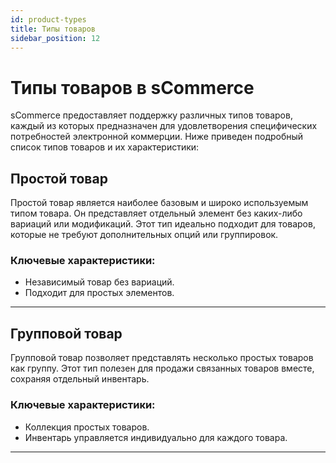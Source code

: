 ```yaml
---
id: product-types
title: Типы товаров
sidebar_position: 12
---
```


# Типы товаров в sCommerce

sCommerce предоставляет поддержку различных типов товаров, каждый из которых предназначен для удовлетворения специфических
потребностей электронной коммерции. Ниже приведен подробный список типов товаров и их характеристики:

## Простой товар
Простой товар является наиболее базовым и широко используемым типом товара. Он представляет отдельный
элемент без каких-либо вариаций или модификаций. Этот тип идеально подходит для товаров, которые не
требуют дополнительных опций или группировок.

### Ключевые характеристики:
- Независимый товар без вариаций.
- Подходит для простых элементов.

---

## Групповой товар
Групповой товар позволяет представлять несколько простых товаров как группу.
Этот тип полезен для продажи связанных товаров вместе, сохраняя отдельный инвентарь.

### Ключевые характеристики:
- Коллекция простых товаров.
- Инвентарь управляется индивидуально для каждого товара.

---

<!-- ## Опциональный товар
Опциональный товар позволяет клиентам выбирать, включать ли дополнительные
элементы или функции в их покупку.

### Ключевые характеристики:
- Позволяет опциональные дополнения.
- Повышает возможности дополнительных продаж.

---

## Переменный товар
Переменный товар предоставляет несколько вариаций одного товара, таких как размер, цвет,
или другие атрибуты. Каждая вариация может иметь свой собственный SKU, цену и уровень запаса.

### Ключевые характеристики:
- Предлагает вариации одного товара.
- Каждая вариация рассматривается как отдельный элемент.

---

## Комплектный товар
Комплектный товар объединяет несколько элементов в один пакет. Он часто используется для
промоционных предложений или наборов товаров.

### Ключевые характеристики:
- Объединяет несколько товаров.
- Ценообразование может быть настроено для комплекта.

---

## Загружаемый товар
Загружаемый товар позволяет клиентам покупать и загружать цифровые элементы, такие как
электронные книги, программное обеспечение или музыку.

### Ключевые характеристики:
- Не требует физического инвентаря.
- Включает безопасные ссылки для загрузки.

---

## Товар с подпиской
Товар с подпиской упрощает повторяющиеся покупки или услуги, такие как членство
или ежемесячные доставки.

### Ключевые характеристики:
- Опции повторяющегося выставления счетов.
- Идеально для бизнеса на основе подписки.

---

## Товар для предварительного заказа
Товар для предварительного заказа позволяет клиентам покупать элементы до их официальной доступности.
Это отлично для запуска товаров или ограниченных изданий.

### Ключевые характеристики:
- Создает ожидание и ранние продажи.
- Доставка происходит после доступности.

---

## Услуга
Тип Услуга используется для нефизических элементов, таких как консультации, установка
или услуги обслуживания.

### Ключевые характеристики:
- Не требует управления инвентарем.
- Сосредоточено на предоставлении нематериальной ценности.

---

## Виртуальный товар
Виртуальный товар является нефизическим элементом, который не требует доставки, таким как онлайн
курсы или подарочные карты.

### Ключевые характеристики:
- Доставка не требуется.
- Мгновенный доступ или доставка.

---

## Пользовательский товар
Пользовательский товар позволяет клиентам персонализировать или настраивать товар перед покупкой.
Это идеально для товаров, изготовленных на заказ.

### Ключевые характеристики:
- Позволяет персонализацию клиентов.
- Поддерживает уникальные конфигурации. -->
